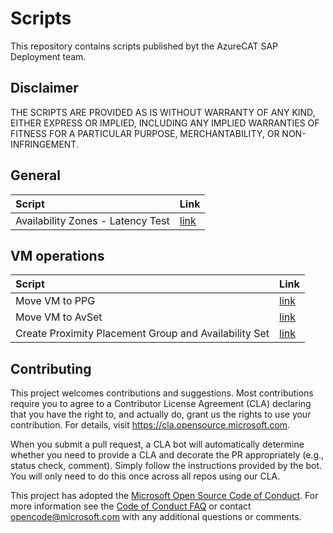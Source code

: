 # Scripts

This repository contains scripts published byt the AzureCAT SAP Deployment team.

## Disclaimer

THE SCRIPTS ARE PROVIDED AS IS WITHOUT WARRANTY OF ANY KIND, EITHER EXPRESS OR IMPLIED, INCLUDING ANY IMPLIED WARRANTIES OF FITNESS FOR A PARTICULAR PURPOSE, MERCHANTABILITY, OR NON-INFRINGEMENT.

## General

| Script                            | Link                                    |
| :-------------------------------- | :-------------------------------------- |
| Availability Zones - Latency Test | [link](./AvZone-Latency-Test/Readme.md) |

## VM operations

| Script                                                | Link                                   |
| :---------------------------------------------------- | :------------------------------------- |
| Move VM to PPG                                        | [link](./Move-VM-to-PPG/README.md)     |
| Move VM to AvSet                                      | [link](./Move-VM-to-AvSet/README.md)   |
| Create Proximity Placement Group and Availability Set | [link](./PPG-AvSet-creation/README.md) |

## Contributing

This project welcomes contributions and suggestions. Most contributions require you to agree to a
Contributor License Agreement (CLA) declaring that you have the right to, and actually do, grant us
the rights to use your contribution. For details, visit https://cla.opensource.microsoft.com.

When you submit a pull request, a CLA bot will automatically determine whether you need to provide
a CLA and decorate the PR appropriately (e.g., status check, comment). Simply follow the instructions
provided by the bot. You will only need to do this once across all repos using our CLA.

This project has adopted the [Microsoft Open Source Code of Conduct](https://opensource.microsoft.com/codeofconduct/).
For more information see the [Code of Conduct FAQ](https://opensource.microsoft.com/codeofconduct/faq/) or
contact [opencode@microsoft.com](mailto:opencode@microsoft.com) with any additional questions or comments.

